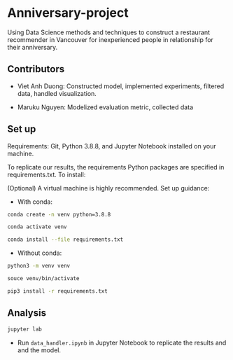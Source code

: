 # Anniversary-project
Using Data Science methods and techniques to construct a restaurant recommender in Vancouver for inexperienced people in relationship for their anniversary.



## Contributors
* Viet Anh Duong:
Constructed model, implemented experiments, filtered data, handled visualization.

* Maruku Nguyen:
Modelized evaluation metric, collected data


## Set up
Requirements: Git, Python 3.8.8, and Jupyter Notebook installed on your machine.


To replicate our results, the requirements Python packages are specified in requirements.txt. To install: 

(Optional) A virtual machine is highly recommended. Set up guidance:
* With conda:
```bash
conda create -n venv python=3.8.8
```
```bash
conda activate venv
```
```bash
conda install --file requirements.txt
```

* Without conda:
```bash
python3 -m venv venv
```
```bash
souce venv/bin/activate
```
```bash
pip3 install -r requirements.txt
```



## Analysis
```bash
jupyter lab
```
* Run `data_handler.ipynb` in Jupyter Notebook to replicate the results and and the model.